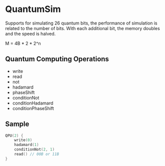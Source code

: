 # QuantumSim

Supports for simulating 26 quantum bits, the performance of simulation is related to the number of bits.
With each additional bit, the memory doubles and the speed is halved.

M = 4B * 2 * 2^n 

## Quantum Computing Operations

- write
- read
- not
- hadamard
- phaseShift
- conditionNot
- conditionHadamard
- conditionPhaseShift

## Sample

```kotlin
QPU(2) {
    write(0)
    hadamard(1)
    conditionNot(2, 1)
    read() // 00B or 11B
}
```